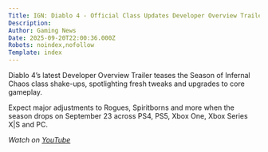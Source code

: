 ```yaml
---
Title: IGN: Diablo 4 - Official Class Updates Developer Overview Trailer
Description: 
Author: Gaming News
Date: 2025-09-20T22:00:36.000Z
Robots: noindex,nofollow
Template: index
---
```

<p>Diablo 4’s latest Developer Overview Trailer teases the Season of Infernal Chaos class shake-ups, spotlighting fresh tweaks and upgrades to core gameplay.  </p>

<p>Expect major adjustments to Rogues, Spiritborns and more when the season drops on September 23 across PS4, PS5, Xbox One, Xbox Series X|S and PC.</p>

<p><em>Watch on <a href="https://www.youtube.com/watch?v=eP9ZgsWM9xI" rel="noopener noreferrer">YouTube</a></em></p>

